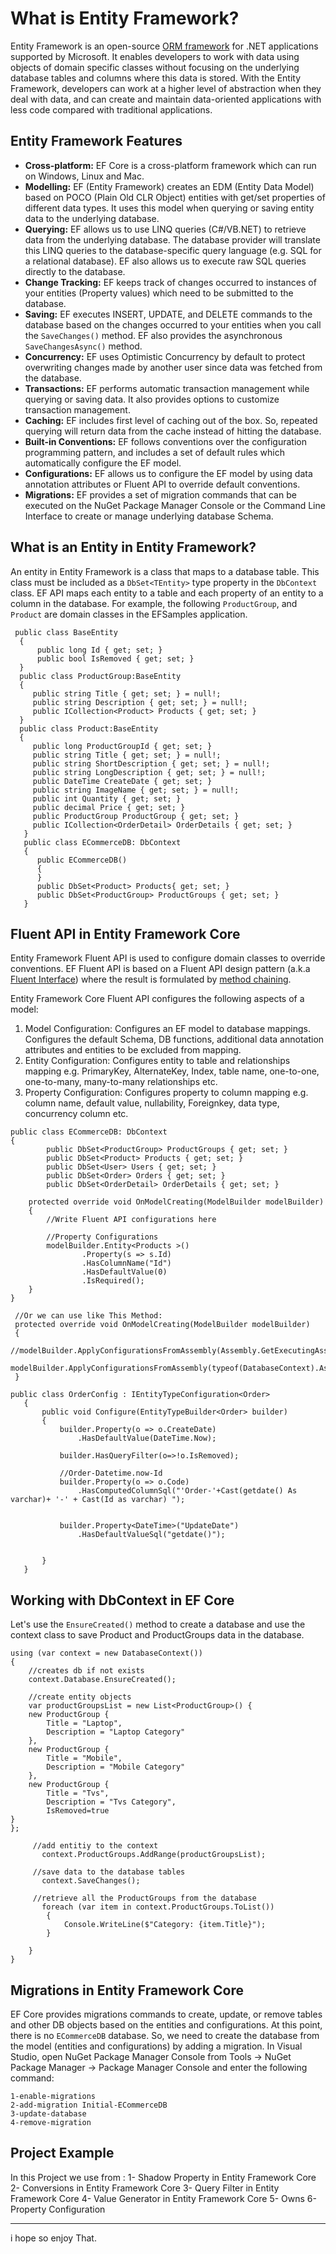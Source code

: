 # What is Entity Framework?

Entity Framework is an open-source [ORM framework](https://en.wikipedia.org/wiki/Object-relational_mapping "Object-relational Mapping") for .NET applications supported by Microsoft. It enables developers to work with data using objects of domain specific classes without focusing on the underlying database tables and columns where this data is stored. With the Entity Framework, developers can work at a higher level of abstraction when they deal with data, and can create and maintain data-oriented applications with less code compared with traditional applications.


##  Entity Framework Features

-   **Cross-platform:**  EF Core is a cross-platform framework which can run on Windows, Linux and Mac.
-   **Modelling:**  EF (Entity Framework) creates an EDM (Entity Data Model) based on POCO (Plain Old CLR Object) entities with get/set properties of different data types. It uses this model when querying or saving entity data to the underlying database.
-   **Querying:**  EF allows us to use LINQ queries (C#/VB.NET) to retrieve data from the underlying database. The database provider will translate this LINQ queries to the database-specific query language (e.g. SQL for a relational database). EF also allows us to execute raw SQL queries directly to the database.
-   **Change Tracking:**  EF keeps track of changes occurred to instances of your entities (Property values) which need to be submitted to the database.
-   **Saving:**  EF executes INSERT, UPDATE, and DELETE commands to the database based on the changes occurred to your entities when you call the  `SaveChanges()`  method. EF also provides the asynchronous  `SaveChangesAsync()`  method.
-   **Concurrency:**  EF uses Optimistic Concurrency by default to protect overwriting changes made by another user since data was fetched from the database.
-   **Transactions:**  EF performs automatic transaction management while querying or saving data. It also provides options to customize transaction management.
-   **Caching:**  EF includes first level of caching out of the box. So, repeated querying will return data from the cache instead of hitting the database.
-   **Built-in Conventions:**  EF follows conventions over the configuration programming pattern, and includes a set of default rules which automatically configure the EF model.
-   **Configurations:**  EF allows us to configure the EF model by using data annotation attributes or Fluent API to override default conventions.
-   **Migrations:**  EF provides a set of migration commands that can be executed on the NuGet Package Manager Console or the Command Line Interface to create or manage underlying database Schema.

##  What is an Entity in Entity Framework?

An entity in Entity Framework is a class that maps to a database table. This class must be included as a `DbSet<TEntity>` type property in the `DbContext` class. EF API maps each entity to a table and each property of an entity to a column in the database.
For example, the following `ProductGroup`, and `Product` are domain classes in the EFSamples application.
``` 
 public class BaseEntity
  {
      public long Id { get; set; }
      public bool IsRemoved { get; set; }
  }
  public class ProductGroup:BaseEntity
  {
     public string Title { get; set; } = null!;
     public string Description { get; set; } = null!;
     public ICollection<Product> Products { get; set; }
  }
  public class Product:BaseEntity
  {
     public long ProductGroupId { get; set; }
     public string Title { get; set; } = null!;
     public string ShortDescription { get; set; } = null!;
     public string LongDescription { get; set; } = null!;
     public DateTime CreateDate { get; set; }
     public string ImageName { get; set; } = null!;
     public int Quantity { get; set; }
     public decimal Price { get; set; }
     public ProductGroup ProductGroup { get; set; }
     public ICollection<OrderDetail> OrderDetails { get; set; }
   }
   public class ECommerceDB: DbContext
   {
      public ECommerceDB()
      {
      }
      public DbSet<Product> Products{ get; set; }
      public DbSet<ProductGroup> ProductGroups { get; set; }
   }
```
## Fluent API in Entity Framework Core
Entity Framework Fluent API is used to configure domain classes to override conventions. EF Fluent API is based on a Fluent API design pattern (a.k.a [Fluent Interface](https://en.wikipedia.org/wiki/Fluent_interface)) where the result is formulated by [method chaining](https://en.wikipedia.org/wiki/Method_chaining).

Entity Framework Core Fluent API configures the following aspects of a model:
1.  Model Configuration: Configures an EF model to database mappings. Configures the default Schema, DB functions, additional data annotation attributes and entities to be excluded from mapping.
2.  Entity Configuration: Configures entity to table and relationships mapping e.g. PrimaryKey, AlternateKey, Index, table name, one-to-one, one-to-many, many-to-many relationships etc.
3.  Property Configuration: Configures property to column mapping e.g. column name, default value, nullability, Foreignkey, data type, concurrency column etc.

```
public class ECommerceDB: DbContext 
{
        public DbSet<ProductGroup> ProductGroups { get; set; }
        public DbSet<Product> Products { get; set; }
        public DbSet<User> Users { get; set; }
        public DbSet<Order> Orders { get; set; }
        public DbSet<OrderDetail> OrderDetails { get; set; }
        
    protected override void OnModelCreating(ModelBuilder modelBuilder)
    {
        //Write Fluent API configurations here

        //Property Configurations
        modelBuilder.Entity<Products >()
                .Property(s => s.Id)
                .HasColumnName("Id")
                .HasDefaultValue(0)
                .IsRequired();
    }
}
 ```
 ```
  //Or we can use like This Method:
  protected override void OnModelCreating(ModelBuilder modelBuilder)
  {
      //modelBuilder.ApplyConfigurationsFromAssembly(Assembly.GetExecutingAssembly());
       modelBuilder.ApplyConfigurationsFromAssembly(typeof(DatabaseContext).Assembly);
  }
  
 public class OrderConfig : IEntityTypeConfiguration<Order>
    {
        public void Configure(EntityTypeBuilder<Order> builder)
        {
            builder.Property(o => o.CreateDate)
                .HasDefaultValue(DateTime.Now);

            builder.HasQueryFilter(o=>!o.IsRemoved);

            //Order-Datetime.now-Id
            builder.Property(o => o.Code)
                .HasComputedColumnSql("'Order-'+Cast(getdate() As varchar)+ '-' + Cast(Id as varchar) ");


            builder.Property<DateTime>("UpdateDate")
                .HasDefaultValueSql("getdate()");


        }
    }
 ```
## Working with DbContext in EF Core
Let's use the `EnsureCreated()` method to create a database and use the context class to save Product and ProductGroups data in the database.
```
using (var context = new DatabaseContext())
{
    //creates db if not exists 
    context.Database.EnsureCreated();
    
    //create entity objects
    var productGroupsList = new List<ProductGroup>() {
	new ProductGroup {
	    Title = "Laptop",
	    Description = "Laptop Category"
	},
	new ProductGroup {
	    Title = "Mobile",
	    Description = "Mobile Category"
	},
	new ProductGroup {
	    Title = "Tvs",
	    Description = "Tvs Category",
	    IsRemoved=true
}
};

	 //add entitiy to the context
	   context.ProductGroups.AddRange(productGroupsList);

	 //save data to the database tables
	   context.SaveChanges();
  
     //retrieve all the ProductGroups from the database
	   foreach (var item in context.ProductGroups.ToList())
		{
		    Console.WriteLine($"Category: {item.Title}");
		}

    }
}
```
## Migrations in Entity Framework Core
EF Core provides migrations commands to create, update, or remove tables and other DB objects based on the entities and configurations. At this point, there is no `ECommerceDB` database. So, we need to create the database from the model (entities and configurations) by adding a migration.
In Visual Studio, open NuGet Package Manager Console from Tools -> NuGet Package Manager -> Package Manager Console and enter the following command:
```
1-enable-migrations
2-add-migration Initial-ECommerceDB
3-update-database 
4-remove-migration
```
## Project Example
In this Project we use from :
1-  Shadow Property in Entity Framework Core
2- Conversions in Entity Framework Core
3- Query Filter in Entity Framework Core
4- Value Generator in Entity Framework Core
5- Owns
6- Property Configuration

---
i hope so enjoy That.
